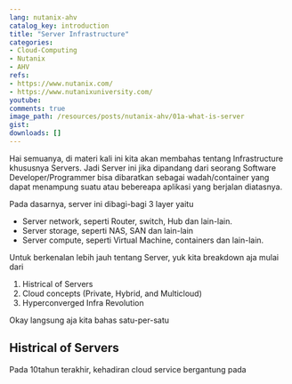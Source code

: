 ```yaml
---
lang: nutanix-ahv
catalog_key: introduction
title: "Server Infrastructure"
categories:
- Cloud-Computing
- Nutanix
- AHV
refs: 
- https://www.nutanix.com/
- https://www.nutanixuniversity.com/
youtube: 
comments: true
image_path: /resources/posts/nutanix-ahv/01a-what-is-server
gist: 
downloads: []
---
```


Hai semuanya, di materi kali ini kita akan membahas tentang Infrastructure khususnya Servers. Jadi Server ini jika dipandang dari seorang Software Developer/Programmer bisa dibaratkan sebagai wadah/container yang dapat menampung suatu atau bebereapa aplikasi yang berjalan diatasnya. 

Pada dasarnya, server ini dibagi-bagi 3 layer yaitu 

- Server network, seperti Router, switch, Hub dan lain-lain.
- Server storage, seperti NAS, SAN dan lain-lain
- Server compute, seperti Virtual Machine, containers dan lain-lain.

Untuk berkenalan lebih jauh tentang Server, yuk kita breakdown aja mulai dari 

1. Histrical of Servers
2. Cloud concepts (Private, Hybrid, and Multicloud)
3. Hyperconverged Infra Revolution

Okay langsung aja kita bahas satu-per-satu

<!--more-->

## Histrical of Servers

Pada 10tahun terakhir, kehadiran cloud service bergantung pada 